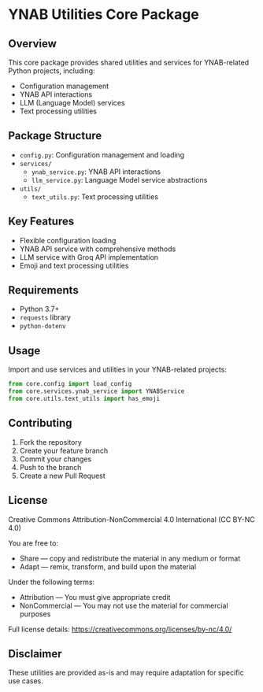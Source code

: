 # YNAB Utilities Core Package

## Overview

This core package provides shared utilities and services for YNAB-related Python projects, including:

- Configuration management
- YNAB API interactions
- LLM (Language Model) services
- Text processing utilities

## Package Structure

- `config.py`: Configuration management and loading
- `services/`
  - `ynab_service.py`: YNAB API interactions
  - `llm_service.py`: Language Model service abstractions
- `utils/`
  - `text_utils.py`: Text processing utilities

## Key Features

- Flexible configuration loading
- YNAB API service with comprehensive methods
- LLM service with Groq API implementation
- Emoji and text processing utilities

## Requirements

- Python 3.7+
- `requests` library
- `python-dotenv`

## Usage

Import and use services and utilities in your YNAB-related projects:

```python
from core.config import load_config
from core.services.ynab_service import YNABService
from core.utils.text_utils import has_emoji
```

## Contributing

1. Fork the repository
2. Create your feature branch
3. Commit your changes
4. Push to the branch
5. Create a new Pull Request

## License

Creative Commons Attribution-NonCommercial 4.0 International (CC BY-NC 4.0)

You are free to:
- Share — copy and redistribute the material in any medium or format
- Adapt — remix, transform, and build upon the material

Under the following terms:
- Attribution — You must give appropriate credit
- NonCommercial — You may not use the material for commercial purposes

Full license details: https://creativecommons.org/licenses/by-nc/4.0/

## Disclaimer

These utilities are provided as-is and may require adaptation for specific use cases.